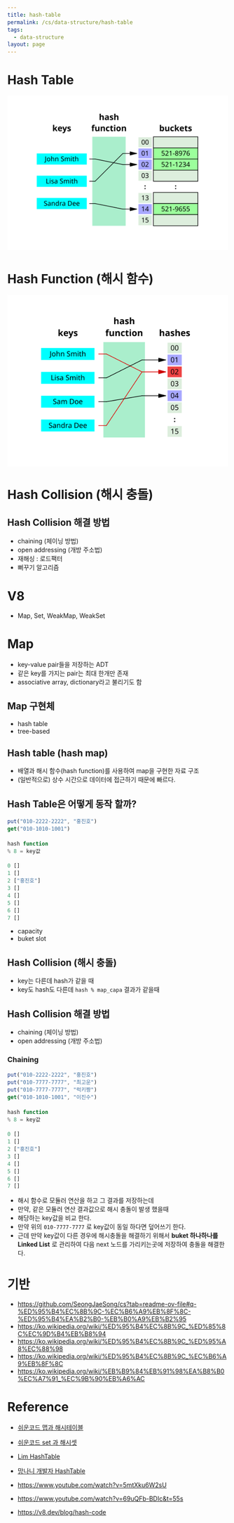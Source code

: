 ```yaml
---
title: hash-table
permalink: /cs/data-structure/hash-table
tags:
  - data-structure
layout: page
---
```


# Hash Table

![](/assets/data-structure-hash-image01.png)

# Hash Function (해시 함수)

![](/assets/data-structure-hash-image02.png)

# Hash Collision (해시 충돌)

## Hash Collision 해결 방법

- chaining (체이닝 방법)
- open addressing (개방 주소법)
- 재해싱 : 로드팩터
- 뻐꾸기 알고리즘


# V8

- Map, Set, WeakMap, WeakSet

# Map

- key-value pair들을 저장하는 ADT
- 같은 key를 가지는 pair는 최대 한개만 존재
- associative array, dictionary라고 불리기도 함

## Map 구현체

- hash table
- tree-based

## Hash table (hash map)

- 배열과 해시 함수(hash function)를 사용하여 map을 구현한 자료 구조
- (일반적으로) 상수 시간으로 데이터에 접근하기 때문에 빠르다.

## Hash Table은 어떻게 동작 할까?

```ts
put("010-2222-2222", "홍진호")
get("010-1010-1001")

hash function
% 8 = key값

0 []
1 []
2 ["홍진호"]
3 []
4 []
5 []
6 []
7 []
```

- capacity
- buket slot

## Hash Collision (해시 충돌)

- key는 다른데 hash가 같을 때
- key도 hash도 다른데 `hash % map_capa` 결과가 같을때

## Hash Collision 해결 방법

- chaining (체이닝 방법)
- open addressing (개방 주소법)

### Chaining

```ts
put("010-2222-2222", "홍진호")
put("010-7777-7777", "최고운")
put("010-7777-7777", "럭키짱")
get("010-1010-1001", "이진수")

hash function
% 8 = key값

0 []
1 []
2 ["홍진호"]
3 []
4 []
5 []
6 []
7 []
```

- 해시 함수로 모듈러 연산을 하고 그 결과를 저장하는데
- 만약, 같은 모듈러 연산 결과값으로 해시 충돌이 발생 했을때
- 해당하는 key값을 비교 한다.
- 만약 위의 `010-7777-7777` 로 key값이 동일 하다면 덮어쓰기 한다.
- 근데 만약 key값이 다른 경우에 해시충돌을 해결하기 위해서 **buket 하나하나를 Linked List** 로 관리하여 다음 next 노드를 가리키는곳에 저장하여 충돌을 해결한다.


# 기반

- https://github.com/SeongJaeSong/cs?tab=readme-ov-file#q-%ED%95%B4%EC%8B%9C-%EC%B6%A9%EB%8F%8C-%ED%95%B4%EA%B2%B0-%EB%B0%A9%EB%B2%95
- https://ko.wikipedia.org/wiki/%ED%95%B4%EC%8B%9C_%ED%85%8C%EC%9D%B4%EB%B8%94
- https://ko.wikipedia.org/wiki/%ED%95%B4%EC%8B%9C_%ED%95%A8%EC%88%98
- https://ko.wikipedia.org/wiki/%ED%95%B4%EC%8B%9C_%EC%B6%A9%EB%8F%8C
- https://ko.wikipedia.org/wiki/%EB%B9%84%EB%91%98%EA%B8%B0%EC%A7%91_%EC%9B%90%EB%A6%AC


# Reference

- [쉬운코드 맵과 해시테이블](https://www.youtube.com/watch?v=ZBu_slSH5Sk&t=1s) 
- [쉬운코드 set 과 해시셋](https://www.youtube.com/watch?v=IkImFugfFQk&t=7s) 
- [Lim HashTable](https://www.youtube.com/watch?v=Vi0hauJemxA) 
- [망나니 개발자 HashTable](https://mangkyu.tistory.com/102) 
- https://www.youtube.com/watch?v=5mtXku6W2sU

- https://www.youtube.com/watch?v=69uQFb-BDIc&t=55s

- https://v8.dev/blog/hash-code

